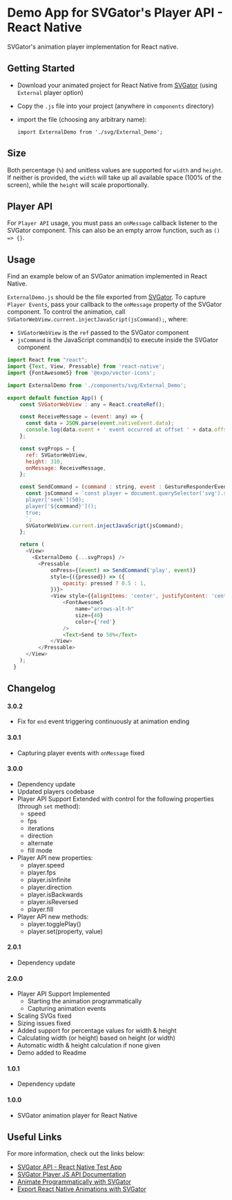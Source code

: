 # Demo App for SVGator's Player API - React Native

SVGator's animation player implementation for React native.

## Getting Started

* Download your animated project for React Native from [SVGator](https://app.svgator.com/) (using `External` player option)
* Copy the `.js` file into your project (anywhere in `components` directory)
* import the file (choosing any arbitrary name):

      import ExternalDemo from './svg/External_Demo';

## Size

Both percentage (`%`) and unitless values are supported for `width` and `height`. If neither is provided, the `width` will take up all available space (100% of the screen), while the `height` will scale proportionally.

## Player API

For `Player API` usage, you must pass an `onMessage` callback listener to the SVGator component. This can also be an empty arrow function, such as `() => {}`.

## Usage

Find an example below of an SVGator animation implemented in React Native.

`ExternalDemo.js` should be the file exported from [SVGator](https://app.svgator.com/).
To capture `Player Events`, pass your callback to the `onMessage` property of the SVGator component. To control the animation, call `SVGatorWebView.current.injectJavaScript(jsCommand);`, where:
* `SVGatorWebView` is the `ref` passed to the SVGator component
* `jsCommand` is the JavaScript command(s) to execute inside the SVGator component

```js
import React from "react";
import {Text, View, Pressable} from 'react-native';
import {FontAwesome5} from '@expo/vector-icons';

import ExternalDemo from './components/svg/External_Demo';

export default function App() {
    const SVGatorWebView : any = React.createRef();

    const ReceiveMessage = (event: any) => {
      const data = JSON.parse(event.nativeEvent.data);
      console.log(data.event + ' event occurred at offset ' + data.offset);
    };

    const svgProps = {
      ref: SVGatorWebView,
      height: 310,
      onMessage: ReceiveMessage,
    };

    const SendCommand = (command : string, event : GestureResponderEvent) => {
      const jsCommand = `const player = document.querySelector('svg').svgatorPlayer;
      player['seek'](50);
      player['${command}']();
      true;
      `;
      SVGatorWebView.current.injectJavaScript(jsCommand);
    };

    return (
      <View>
        <ExternalDemo {...svgProps} />
          <Pressable
              onPress={(event) => SendCommand('play', event)}
              style={({pressed}) => ({
                  opacity: pressed ? 0.5 : 1,
              })}>
              <View style={{alignItems: 'center', justifyContent: 'center'}}>
                  <FontAwesome5
                      name="arrows-alt-h"
                      size={40}
                      color={'red'}
                  />
                  <Text>Send to 50%</Text>
              </View>
          </Pressable>
      </View>
    );
  }
```

## Changelog
#### 3.0.2
* Fix for `end` event triggering continuously at animation ending

#### 3.0.1
* Capturing player events with `onMessage` fixed

#### 3.0.0
* Dependency update
* Updated players codebase
* Player API Support Extended with control for the following properties (through `set` method):
  * speed
  * fps
  * iterations
  * direction
  * alternate
  * fill mode
* Player API new properties:
  * player.speed
  * player.fps
  * player.isInfinite
  * player.direction
  * player.isBackwards
  * player.isReversed
  * player.fill
* Player API new methods:
  * player.togglePlay()
  * player.set(property, value)

#### 2.0.1
* Dependency update

#### 2.0.0
* Player API Support Implemented
  * Starting the animation programmatically
  * Capturing animation events
* Scaling SVGs fixed
* Sizing issues fixed
* Added support for percentage values for width & height
* Calculating width (or height) based on height (or width)
* Automatic width & height calculation if none given
* Demo added to Readme

#### 1.0.1

* Dependency update

#### 1.0.0

* SVGator animation player for React Native

## Useful Links

For more information, check out the links below:
* [SVGator API - React Native Test App](https://github.com/SVGator/React-Native-Player-API)
* [SVGator Player JS API Documentation](https://www.svgator.com/help/getting-started/svgator-player-js-api)
* [Animate Programmatically with SVGator](https://www.svgator.com/help/getting-started/animate-programmatically)
* [Export React Native Animations with SVGator](https://www.svgator.com/help/getting-started/export-react-native-animations)
